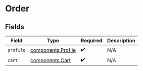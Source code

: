 # Order


## Fields

| Field                                                    | Type                                                     | Required                                                 | Description                                              |
| -------------------------------------------------------- | -------------------------------------------------------- | -------------------------------------------------------- | -------------------------------------------------------- |
| `profile`                                                | [components.Profile](../../models/components/profile.md) | :heavy_check_mark:                                       | N/A                                                      |
| `cart`                                                   | [components.Cart](../../models/components/cart.md)       | :heavy_check_mark:                                       | N/A                                                      |